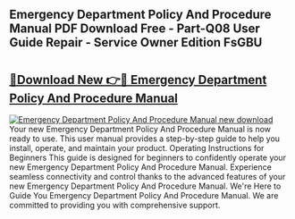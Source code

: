 ## Emergency Department Policy And Procedure Manual PDF Download Free - Part-Q08 User Guide Repair - Service Owner Edition FsGBU

# <h2><a href="http://bc1169.oget.top/?id=Emergency+Department+Policy+And+Procedure+Manual">🔗Download New 👉🔴 Emergency Department Policy And Procedure Manual</a></h2>

[![Emergency Department Policy And Procedure Manual new download](https://i.imgur.com/5g1atiW.png)](http://bc1169.oget.top/?id=Emergency+Department+Policy+And+Procedure+Manual)
Your new Emergency Department Policy And Procedure Manual is now ready to use. This user manual provides a step-by-step guide to help you install, operate, and maintain your product. Operating Instructions for Beginners This guide is designed for beginners to confidently operate your new Emergency Department Policy And Procedure Manual. Experience seamless connectivity and control thanks to the advanced features of your new Emergency Department Policy And Procedure Manual. We're Here to Guide You Emergency Department Policy And Procedure Manual. We are committed to providing you with comprehensive support.
